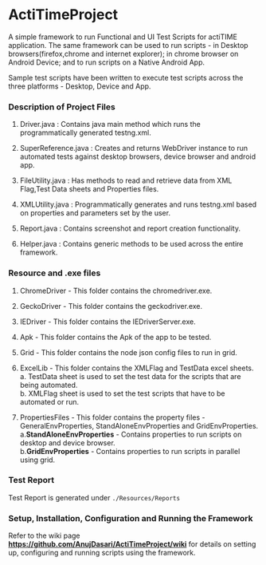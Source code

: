 # ActiTimeProject
A simple framework to run Functional and UI Test Scripts for actiTIME application. The same framework can be used to run scripts - in Desktop browsers(firefox,chrome and internet explorer); in chrome browser on Android Device; and to run scripts on a Native Android App. 

Sample test scripts have been written to execute test scripts across the three platforms - Desktop, Device and App.

### Description of Project Files
1. Driver.java : Contains java main method which runs the programmatically generated testng.xml.  

2. SuperReference.java : Creates and returns WebDriver instance to run automated tests against desktop browsers, device browser and        android app. 

3. FileUtility.java : Has methods to read and retrieve data from XML Flag,Test Data sheets and Properties files. 

4. XMLUtility.java : Programmatically generates and runs testng.xml based on properties and parameters set by the user.  

5. Report.java : Contains screenshot and report creation functionality.  

6. Helper.java : Contains generic methods to be used across the entire framework.  

### Resource and .exe files
1. ChromeDriver - This folder contains the chromedriver.exe.

2. GeckoDriver - This folder contains the geckodriver.exe.

3. IEDriver - This folder contains the IEDriverServer.exe.

4. Apk - This folder contains the Apk of the app to be tested.

5. Grid - This folder contains the node json config files to run in grid.

6. ExcelLib - This folder contains the XMLFlag and TestData excel sheets.   
    a. TestData sheet is used to set the test data for the scripts that are being automated.  
    b. XMLFlag sheet is used to set the test scripts that have to be automated or run.
    
7. PropertiesFiles - This folder contains the property files - GeneralEnvProperties, StandAloneEnvProperties and GridEnvProperties.    
    a.**StandAloneEnvProperties** -  Contains properties to run scripts on desktop and device browser.  
    b.**GridEnvProperties** - Contains properties to run scripts in parallel using grid.
    
### Test Report
Test Report is generated under `./Resources/Reports`

### Setup, Installation, Configuration and Running the Framework
Refer to the wiki page **https://github.com/AnujDasari/ActiTimeProject/wiki** for details on setting up, configuring and running scripts using the framework.

